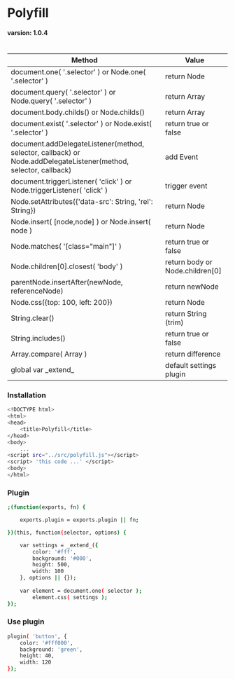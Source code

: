 # Polyfill
#### varsion: 1.0.4
#

Method                                  | Value
--------------------------------------- | --------------------------------------
document.one( '.selector' ) or Node.one( '.selector' )                                                           | return Node
document.query( '.selector' ) or Node.query( '.selector' )                                                       | return Array
document.body.childs() or Node.childs()                                                       | return Array
document.exist( '.selector' ) or Node.exist( '.selector' )                                                       | return true or false
document.addDelegateListener(method, selector, callback) or Node.addDelegateListener(method, selector, callback) | add Event
document.triggerListener( 'click' ) or Node.triggerListener( 'click' )                                           | trigger event
Node.setAttributes({'data-src': String, 'rel': String})                                                          | return Node
Node.insert( [node,node] ) or Node.insert( node )                                                                | return Node
Node.matches( '[class="main"]' )                                                                                 | return true or false
Node.children[0].closest( 'body' )                                                                               | return body or Node.children[0]
parentNode.insertAfter(newNode, referenceNode)                                                                   | return newNode
Node.css({top: 100, left: 200})                                                                                  | return Node  
String.clear()                                                                                                   | return String (trim)
String.includes()                                                                                                | return true or false
Array.compare( Array )                                                                                           | return difference
global var \_extend_                                                                                             | default settings plugin

### Installation
```sh
<!DOCTYPE html>
<html>
<head>
    <title>Polyfill</title>
</head>
<body>
    ...
<script src="../src/polyfill.js"></script>
<script> 'this code ...' </script>
<body>
</html>
```

### Plugin
```sh
;(function(exports, fn) {

    exports.plugin = exports.plugin || fn;

})(this, function(selector, options) {

    var settings = _extend_({
        color: '#fff',
        background: '#000',
        height: 500,
        width: 100
    }, options || {});
    
    var element = document.one( selector );
        element.css( settings );
});
```

### Use plugin
```sh
plugin( 'button', {
    color: '#fff000',
    background: 'green',
    height: 40,
    width: 120
});
```